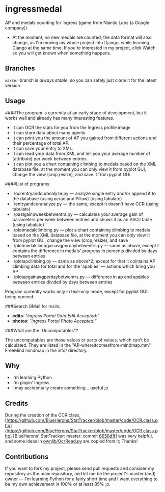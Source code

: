 ingressmedal
============

AP and medals counting for Ingress (game from Niantic Labs (a Google company))

* At the moment, no new medals are counted, the data format will also change, as I'm moving my whole project into Django, while learning Django at the same time. If you're interested in my project, click Watch so you will get known when something happens.

Branches
---------
*`master`* branch is *always stable*, so you can safely just clone it for the latest version

Usage
---------

####The program is currently at an early stage of development, but it works well and already has many interesting features.

 * It can OCR the stats for you from the Ingress profile image
 * It can store data about many agents
 * It can print you the amount of AP you gained from different actions and their percentage of total AP.
 * It can save your entry to XML.
 * It can read your data from XML and tell you your average number of [attribute] per week between entries.
 * It can plot you a chart containing climbing to medals based on the XML database file, at the moment you can only view it from pyplot GUI, change the view (crop,resize), and save it from pyplot GUI.

####List of programs:

 * ./ocrentryandcuranalyze.py — analyze single entry and/or append it to the database (using ocrad and Pillow) (using tabulate)
 * ./entryandcuranalyze.py — the same, except it doesn't have OCR (using tabulate)
 * ./pastgainpweekbetwentrs.py — calculates your average gain of parameters per week between entries and shows it as an ASCII table (using tabulate)
 * ./plotmedalclimbing.py — plot a chart containing climbing to medals based on the XML database file, at the moment you can only view it from pyplot GUI, change the view (crop,resize), and save
 * ./plotmedalclimbgainavgperdaybetwentrs.py — same as above, except it contains the difference in medals' progress in percents divided by days between entries
 * ./plotapclimbing.py — same as above*2, axcept for that it cointains AP climbing data for total and for the 'apables' — actions which bring you AP
 * ./plotapgainavgperdaybetwentrs.py — difference in ap and apables between entries divided by days between entries
 

Program currently works only in text-only mode, except for pyplot GUI being opened.

###Search GMail for mails:
 * **edits**: *"Ingress Portal Data Edit Accepted:"*
 * **photos**: *"Ingress Portal Photo Accepted:"*
 
###What are the 'Uncomputables"?

The uncomputables are those values or parts of values, which can't be calculated. They are listed in the "AP-whereitcomesfrom-mindmap.mm" FreeMind mindmap in the info/ directory.

Why
---------

 * I'm learning Python
 * I'm playin' Ingress
 * I may accidentally create something... useful ;p
 
Credits
---------

During the creation of the OCR class, [https://github.com/BlueHerons/StatTracker/blob/master/code/OCR.class.php](https://github.com/BlueHerons/StatTracker/blob/master/code/OCR.class.php) [BlueHerons' StatTracker: master: commit [6650d1f](https://github.com/BlueHerons/StatTracker/commit/6650d1fff374af07d0d9a92beadd627bc428cdeb)] was very helpful, and some ideas in [ownlib/OcrRead.py](https://github.com/ArchieT/ingressmedal/blob/master/ownlib/OcrRead.py) are copied from it; Thanks!


Contributions
---------

If you want to fork my project, please send pull requests and consider my repository as the main repository, and let me be the project's master (and) owner — I'm learning Python for a fairly short time and I want everything to be my own achievement in 100% or at least 85% ;p.
